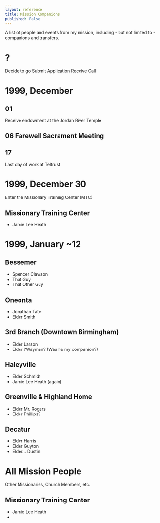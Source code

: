 ```yaml
---
layout: reference
title: Mission Companions
published: False
---
```


A list of people and events from my mission, including - but not limited to - companions and transfers.

# ?
Decide to go
Submit Application
Receive Call

# 1999, December
## 01
Receive endowment at the Jordan River Temple

## 06 Farewell Sacrament Meeting

## 17
Last day of work at Teltrust

# 1999, December 30
Enter the Missionary Training Center (MTC)

## Missionary Training Center
 - Jamie Lee Heath

# 1999, January ~12
## Bessemer
 -  Spencer Clawson
 -  That Guy
 -  That Other Guy
## Oneonta
 -  Jonathan Tate
 -  Elder Smith
## 3rd Branch (Downtown Birmingham)
 - Elder Larson
 - Elder ?Wayman? (Was he my companion?)
## Haleyville
 - Elder Schmidt
 - Jamie Lee Heath (again)
## Greenville & Highland Home
 - Elder Mr. Rogers
 - Elder Phillips?
## Decatur
 - Elder Harris
 - Elder Guyton
 - Elder... Dustin

# All Mission People
Other Missionaries, Church Members, etc.

## Missionary Training Center
 - Jamie Lee Heath
 - 
